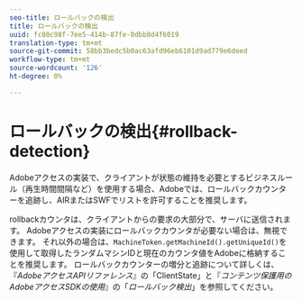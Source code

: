 ```yaml
---
seo-title: ロールバックの検出
title: ロールバックの検出
uuid: fc80c98f-7ee5-414b-87fe-0dbb8d4f6019
translation-type: tm+mt
source-git-commit: 58bb3bedc5b0ac63afd96eb6101d9ad779e6deed
workflow-type: tm+mt
source-wordcount: '126'
ht-degree: 0%

---
```



# ロールバックの検出{#rollback-detection}

Adobeアクセスの実装で、クライアントが状態の維持を必要とするビジネスルール（再生時間間隔など）を使用する場合、Adobeでは、ロールバックカウンターを追跡し、AIRまたはSWFでリストを許可することを推奨します。

rollbackカウンタは、クライアントからの要求の大部分で、サーバに送信されます。 Adobeアクセスの実装にロールバックカウンタが必要ない場合は、無視できます。 それ以外の場合は、`MachineToken.getMachineId().getUniqueId()`を使用して取得したランダムマシンIDと現在のカウンタ値をAdobeに格納することを推奨します。 ロールバックカウンターの増分と追跡について詳しくは、『*AdobeアクセスAPIリファレンス*』の「ClientState」と『*コンテンツ保護用のAdobeアクセスSDKの使用*』の「*ロールバック検出*」を参照してください。
